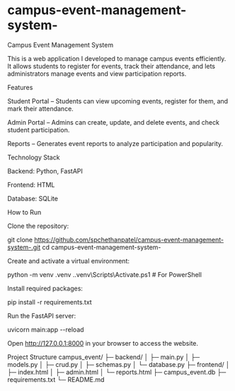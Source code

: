 ﻿# campus-event-management-system-

Campus Event Management System

This is a web application I developed to manage campus events efficiently. It allows students to register for events, track their attendance, and lets administrators manage events and view participation reports.

Features

Student Portal – Students can view upcoming events, register for them, and mark their attendance.

Admin Portal – Admins can create, update, and delete events, and check student participation.

Reports – Generates event reports to analyze participation and popularity.

Technology Stack

Backend: Python, FastAPI

Frontend: HTML

Database: SQLite

How to Run

Clone the repository:

git clone https://github.com/spchethanpatel/campus-event-management-system-.git
cd campus-event-management-system-


Create and activate a virtual environment:

python -m venv .venv
.\.venv\Scripts\Activate.ps1   # For PowerShell


Install required packages:

pip install -r requirements.txt


Run the FastAPI server:

uvicorn main:app --reload


Open http://127.0.0.1:8000
 in your browser to access the website.

Project Structure
campus_event/
├─ backend/
│  ├─ main.py
│  ├─ models.py
│  ├─ crud.py
│  ├─ schemas.py
│  └─ database.py
├─ frontend/
│  ├─ index.html
│  ├─ admin.html
│  └─ reports.html
├─ campus_event.db
├─ requirements.txt
└─ README.md
